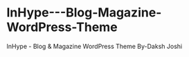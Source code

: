 # InHype---Blog-Magazine-WordPress-Theme
InHype - Blog &amp; Magazine WordPress Theme By-Daksh Joshi
